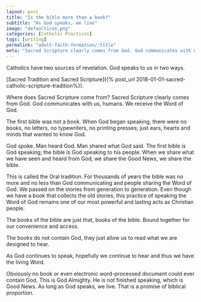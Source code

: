 ```yaml
---
layout: post
title: "Is the bible more than a book?"
subtitle: "As God speaks, we live"
image: "defaulticon.png"
categories: [Catholic Practices]
tags: [writing]
permalink: "adult-faith-formation/:title"
meta: "Sacred Scripture clearly comes from God. God communicates with us, humans. We receive the Word of God. The first bible was not a book."
---
```

Catholics have two sources of revelation. God speaks to us in two ways.
<!--more-->

[Sacred Tradition and Sacred Scripture]({% post_url 2018-01-01-sacred-catholic-scripture-tradition%}).

Where does Sacred Scripture come from? Sacred Scripture clearly comes from God. God communicates with us, humans. We receive the Word of God.

The first bible was not a book. When God began speaking, there were no books, no letters, no typewriters, no printing presses; just ears, hearts and minds that wanted to know God.

God spoke. Man heard God. Man shared what God said. The first bible is God speaking; the bible is God speaking to his people. When we share what we have seen and heard from God, we share the Good News, we share the bible.

This is called the Oral tradition. For thousands of years the bible was no more and no less than God communicating and people sharing the Word of God. We passed on the stories from generation to generation. Even though we have a book that collects the old stories, this practice of speaking the Word of God remains one of our most powerful and lasting acts as Christian people.

The books of the bible are just that, books of the bible. Bound together for our convenience and access.

The books do not contain God, they just allow us to read what we are designed to hear.

As God continues to speak, hopefully we continue to hear and thus we have the living Word.

Obviously no book or even electronic word-processed document could ever contain God. This is God Almighty. He is not finished speaking, which is Good News. As long as God speaks, we live. That is a promise of biblical proportion.